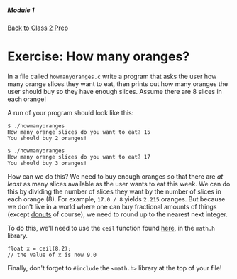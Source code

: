 ##### Module 1

[Back to Class 2 Prep](../../class2-prep)

# Exercise: How many oranges?

In a file called `howmanyoranges.c` write a program that asks the user how many orange slices they want to eat, then prints out how many oranges the user should buy so they have enough slices. Assume there are 8 slices in each orange!

A run of your program should look like this:
```
$ ./howmanyoranges
How many orange slices do you want to eat? 15
You should buy 2 oranges!
```

```
$ ./howmanyoranges
How many orange slices do you want to eat? 17
You should buy 3 oranges!
```


How can we do this?  We need to buy enough oranges so that there are *at least* as many slices available as the user wants to eat this week. We can do this by dividing the number of slices they want by the number of slices in each orange (8). For example, `17.0 / 8` yields `2.215` oranges. But because we don't live in a world where one can buy fractional amounts of things (except [donuts](../../studios/donuts) of course), we need to round up to the nearest next integer.

To do this, we'll need to use the `ceil` function found <a href="https://reference.cs50.net/math.h/ceil" target="_blank">here</a>, in the `math.h` library.

```
float x = ceil(8.2);
// the value of x is now 9.0
```

Finally, don't forget to `#include` the `<math.h>` library at the top of your file!

